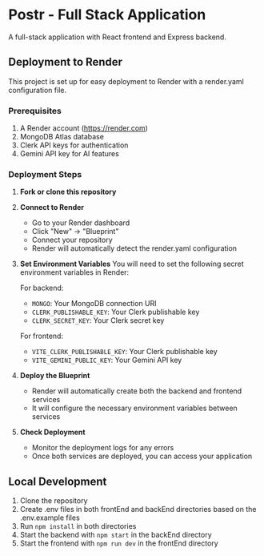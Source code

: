 # Postr - Full Stack Application

A full-stack application with React frontend and Express backend.

## Deployment to Render

This project is set up for easy deployment to Render with a render.yaml configuration file.

### Prerequisites

1. A Render account (https://render.com)
2. MongoDB Atlas database
3. Clerk API keys for authentication
4. Gemini API key for AI features

### Deployment Steps

1. **Fork or clone this repository**

2. **Connect to Render**
   - Go to your Render dashboard
   - Click "New" → "Blueprint"
   - Connect your repository
   - Render will automatically detect the render.yaml configuration

3. **Set Environment Variables**
   You will need to set the following secret environment variables in Render:
   
   For backend:
   - `MONGO`: Your MongoDB connection URI
   - `CLERK_PUBLISHABLE_KEY`: Your Clerk publishable key
   - `CLERK_SECRET_KEY`: Your Clerk secret key
   
   For frontend:
   - `VITE_CLERK_PUBLISHABLE_KEY`: Your Clerk publishable key
   - `VITE_GEMINI_PUBLIC_KEY`: Your Gemini API key

4. **Deploy the Blueprint**
   - Render will automatically create both the backend and frontend services
   - It will configure the necessary environment variables between services

5. **Check Deployment**
   - Monitor the deployment logs for any errors
   - Once both services are deployed, you can access your application

## Local Development

1. Clone the repository
2. Create .env files in both frontEnd and backEnd directories based on the .env.example files
3. Run `npm install` in both directories
4. Start the backend with `npm start` in the backEnd directory
5. Start the frontend with `npm run dev` in the frontEnd directory 
